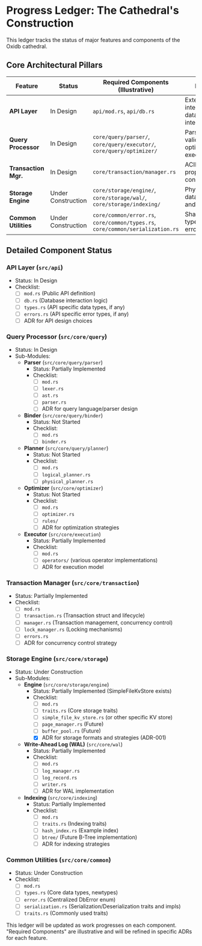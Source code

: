 # Progress Ledger: The Cathedral's Construction

This ledger tracks the status of major features and components of the Oxidb cathedral.

## Core Architectural Pillars

| Feature             | Status        | Required Components (Illustrative) | Notes                                      |
|---------------------|---------------|------------------------------------|--------------------------------------------|
| **API Layer**       | In Design     | `api/mod.rs`, `api/db.rs`          | External interface for database interaction. |
| **Query Processor** | In Design     | `core/query/parser/`, `core/query/executor/`, `core/query/optimizer/` | Parsing, validation, optimization, execution. |
| **Transaction Mgr.**| In Design     | `core/transaction/manager.rs`      | ACID properties, concurrency.              |
| **Storage Engine**  | Under Construction | `core/storage/engine/`, `core/storage/wal/`, `core/storage/indexing/` | Physical data storage and retrieval.       |
| **Common Utilities**| Under Construction | `core/common/error.rs`, `core/common/types.rs`, `core/common/serialization.rs` | Shared types, errors, utils.             |

## Detailed Component Status

### API Layer (`src/api`)
*   Status: In Design
*   Checklist:
    *   [ ] `mod.rs` (Public API definition)
    *   [ ] `db.rs` (Database interaction logic)
    *   [ ] `types.rs` (API specific data types, if any)
    *   [ ] `errors.rs` (API specific error types, if any)
    *   [ ] ADR for API design choices

### Query Processor (`src/core/query`)
*   Status: In Design
*   Sub-Modules:
    *   **Parser** (`src/core/query/parser`)
        *   Status: Partially Implemented
        *   Checklist:
            *   [ ] `mod.rs`
            *   [ ] `lexer.rs`
            *   [ ] `ast.rs`
            *   [ ] `parser.rs`
            *   [ ] ADR for query language/parser design
    *   **Binder** (`src/core/query/binder`)
        *   Status: Not Started
        *   Checklist:
            *   [ ] `mod.rs`
            *   [ ] `binder.rs`
    *   **Planner** (`src/core/query/planner`)
        *   Status: Not Started
        *   Checklist:
            *   [ ] `mod.rs`
            *   [ ] `logical_planner.rs`
            *   [ ] `physical_planner.rs`
    *   **Optimizer** (`src/core/optimizer`)
        *   Status: Not Started
        *   Checklist:
            *   [ ] `mod.rs`
            *   [ ] `optimizer.rs`
            *   [ ] `rules/`
            *   [ ] ADR for optimization strategies
    *   **Executor** (`src/core/execution`)
        *   Status: Partially Implemented
        *   Checklist:
            *   [ ] `mod.rs`
            *   [ ] `operators/` (various operator implementations)
            *   [ ] ADR for execution model

### Transaction Manager (`src/core/transaction`)
*   Status: Partially Implemented
*   Checklist:
    *   [ ] `mod.rs`
    *   [ ] `transaction.rs` (Transaction struct and lifecycle)
    *   [ ] `manager.rs` (Transaction management, concurrency control)
    *   [ ] `lock_manager.rs` (Locking mechanisms)
    *   [ ] `errors.rs`
    *   [ ] ADR for concurrency control strategy

### Storage Engine (`src/core/storage`)
*   Status: Under Construction
*   Sub-Modules:
    *   **Engine** (`src/core/storage/engine`)
        *   Status: Partially Implemented (SimpleFileKvStore exists)
        *   Checklist:
            *   [ ] `mod.rs`
            *   [ ] `traits.rs` (Core storage traits)
            *   [ ] `simple_file_kv_store.rs` (or other specific KV store)
            *   [ ] `page_manager.rs` (Future)
            *   [ ] `buffer_pool.rs` (Future)
            *   [x] ADR for storage formats and strategies (ADR-001)
    *   **Write-Ahead Log (WAL)** (`src/core/wal`)
        *   Status: Partially Implemented
        *   Checklist:
            *   [ ] `mod.rs`
            *   [ ] `log_manager.rs`
            *   [ ] `log_record.rs`
            *   [ ] `writer.rs`
            *   [ ] ADR for WAL implementation
    *   **Indexing** (`src/core/indexing`)
        *   Status: Partially Implemented
        *   Checklist:
            *   [ ] `mod.rs`
            *   [ ] `traits.rs` (Indexing traits)
            *   [ ] `hash_index.rs` (Example index)
            *   [ ] `btree/` (Future B-Tree implementation)
            *   [ ] ADR for indexing strategies

### Common Utilities (`src/core/common`)
*   Status: Under Construction
*   Checklist:
    *   [ ] `mod.rs`
    *   [ ] `types.rs` (Core data types, newtypes)
    *   [ ] `error.rs` (Centralized DbError enum)
    *   [ ] `serialization.rs` (Serialization/Deserialization traits and impls)
    *   [ ] `traits.rs` (Commonly used traits)

This ledger will be updated as work progresses on each component. "Required Components" are illustrative and will be refined in specific ADRs for each feature.
